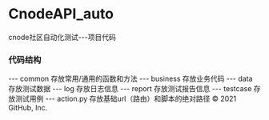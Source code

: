 # CnodeAPI_auto
cnode社区自动化测试---项目代码
### 代码结构
--- common 存放常用/通用的函数和方法
--- business 存放业务代码
--- data 存放测试数据
--- log 存放日志信息
--- report 存放测试报告信息
--- testcase 存放测试用例
--- action.py 存放基础url（路由）和脚本的绝对路径
© 2021 GitHub, Inc.

